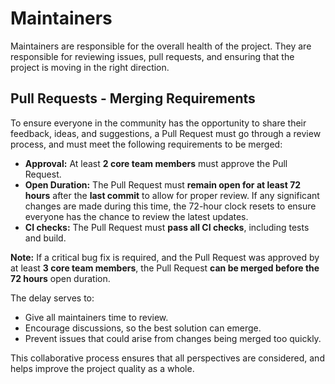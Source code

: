 # Maintainers

Maintainers are responsible for the overall health of the project. They are responsible for reviewing issues, pull requests, and ensuring that the project is moving in the right direction.

## Pull Requests - Merging Requirements

To ensure everyone in the community has the opportunity to share their feedback, ideas, and suggestions, a Pull Request must go through a review process, and must meet the following requirements to be merged:

- **Approval:** At least **2 core team members** must approve the Pull Request.
- **Open Duration:** The Pull Request must **remain open for at least 72 hours** after the **last commit** to allow for proper review. If any significant changes are made during this time, the 72-hour clock resets to ensure everyone has the chance to review the latest updates.
- **CI checks:** The Pull Request must **pass all CI checks**, including tests and build.

**Note:** If a critical bug fix is required, and the Pull Request was approved by at least **3 core team members**, the Pull Request **can be merged before the 72 hours** open duration.

The delay serves to:

- Give all maintainers time to review.
- Encourage discussions, so the best solution can emerge.
- Prevent issues that could arise from changes being merged too quickly.

This collaborative process ensures that all perspectives are considered, and helps improve the project quality as a whole.
